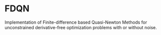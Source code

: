# FDQN
Implementation of Finite-difference based Quasi-Newton Methods for unconstrained derivative-free optimization problems with or without noise. 


